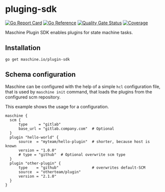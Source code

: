 # pluging-sdk

[![Go Report Card](https://goreportcard.com/badge/github.com/maschineio/plugin-sdk)](https://goreportcard.com/report/github.com/maschineio/plugin-sdk) [![Go Reference](https://pkg.go.dev/badge/maschine.io/plugin-sdk.svg)](https://pkg.go.dev/maschine.io/plugin-sdk) [![Quality Gate Status](https://sonarcloud.io/api/project_badges/measure?project=maschineio_plugin-sdk&metric=alert_status)](https://sonarcloud.io/summary/new_code?id=maschineio_plugin-sdk) [![Coverage](https://sonarcloud.io/api/project_badges/measure?project=maschineio_plugin-sdk&metric=coverage)](https://sonarcloud.io/summary/new_code?id=maschineio_plugin-sdk)

Maschine Plugin SDK enables plugins for state machine tasks.

## Installation

```shell
go get maschine.io/plugin-sdk
```

## Schema configuration

Maschine can be configured with the help of a simple `hcl` configuration file, that is used by `maschine init` command, that loads the plugins from the configured scm repository.

This example shows the usage for a configuration.

```hcl
maschine {
  scm {
      type     = "gitlab"
      base_url = "gitlab.company.com"  # Optional
  }
  plugin "hello-world" {
      source  = "myteam/hello-plugin"  # shorter, because host is known
      version = "1.0.0"
      # type = "github"  # Optional overwrite scm type
  }
  plugin "other-plugin" {
      type    = "github"               # overwrites default-SCM
      source  = "otherteam/plugin"
      version = "2.1.0"
  }
}
```

